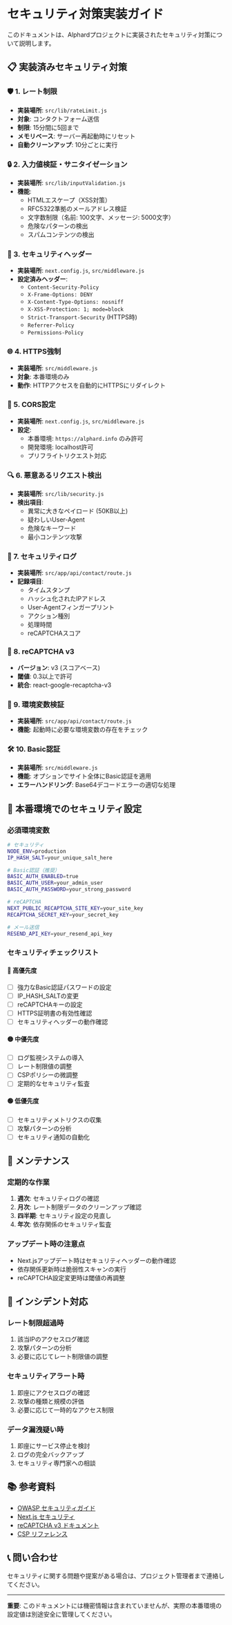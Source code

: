 # セキュリティ対策実装ガイド

このドキュメントは、Alphardプロジェクトに実装されたセキュリティ対策について説明します。

## 📋 実装済みセキュリティ対策

### 🛡️ 1. レート制限
- **実装場所**: `src/lib/rateLimit.js`
- **対象**: コンタクトフォーム送信
- **制限**: 15分間に5回まで
- **メモリベース**: サーバー再起動時にリセット
- **自動クリーンアップ**: 10分ごとに実行

### 🔒 2. 入力値検証・サニタイゼーション
- **実装場所**: `src/lib/inputValidation.js`
- **機能**:
  - HTMLエスケープ（XSS対策）
  - RFC5322準拠のメールアドレス検証
  - 文字数制限（名前: 100文字、メッセージ: 5000文字）
  - 危険なパターンの検出
  - スパムコンテンツの検出

### 🔐 3. セキュリティヘッダー
- **実装場所**: `next.config.js`, `src/middleware.js`
- **設定済みヘッダー**:
  - `Content-Security-Policy`
  - `X-Frame-Options: DENY`
  - `X-Content-Type-Options: nosniff`
  - `X-XSS-Protection: 1; mode=block`
  - `Strict-Transport-Security` (HTTPS時)
  - `Referrer-Policy`
  - `Permissions-Policy`

### 🌐 4. HTTPS強制
- **実装場所**: `src/middleware.js`
- **対象**: 本番環境のみ
- **動作**: HTTPアクセスを自動的にHTTPSにリダイレクト

### 🚦 5. CORS設定
- **実装場所**: `next.config.js`, `src/middleware.js`
- **設定**:
  - 本番環境: `https://alphard.info` のみ許可
  - 開発環境: localhost許可
  - プリフライトリクエスト対応

### 🔍 6. 悪意あるリクエスト検出
- **実装場所**: `src/lib/security.js`
- **検出項目**:
  - 異常に大きなペイロード (50KB以上)
  - 疑わしいUser-Agent
  - 危険なキーワード
  - 最小コンテンツ攻撃

### 📝 7. セキュリティログ
- **実装場所**: `src/app/api/contact/route.js`
- **記録項目**:
  - タイムスタンプ
  - ハッシュ化されたIPアドレス
  - User-Agentフィンガープリント
  - アクション種別
  - 処理時間
  - reCAPTCHAスコア

### 🤖 8. reCAPTCHA v3
- **バージョン**: v3 (スコアベース)
- **閾値**: 0.3以上で許可
- **統合**: react-google-recaptcha-v3

### 🔑 9. 環境変数検証
- **実装場所**: `src/app/api/contact/route.js`
- **機能**: 起動時に必要な環境変数の存在をチェック

### 🛠️ 10. Basic認証
- **実装場所**: `src/middleware.js`
- **機能**: オプションでサイト全体にBasic認証を適用
- **エラーハンドリング**: Base64デコードエラーの適切な処理

## 🚀 本番環境でのセキュリティ設定

### 必須環境変数
```bash
# セキュリティ
NODE_ENV=production
IP_HASH_SALT=your_unique_salt_here

# Basic認証（推奨）
BASIC_AUTH_ENABLED=true
BASIC_AUTH_USER=your_admin_user
BASIC_AUTH_PASSWORD=your_strong_password

# reCAPTCHA
NEXT_PUBLIC_RECAPTCHA_SITE_KEY=your_site_key
RECAPTCHA_SECRET_KEY=your_secret_key

# メール送信
RESEND_API_KEY=your_resend_api_key
```

### セキュリティチェックリスト

#### 🔴 高優先度
- [ ] 強力なBasic認証パスワードの設定
- [ ] IP_HASH_SALTの変更
- [ ] reCAPTCHAキーの設定
- [ ] HTTPS証明書の有効性確認
- [ ] セキュリティヘッダーの動作確認

#### 🟡 中優先度
- [ ] ログ監視システムの導入
- [ ] レート制限値の調整
- [ ] CSPポリシーの微調整
- [ ] 定期的なセキュリティ監査

#### 🟢 低優先度
- [ ] セキュリティメトリクスの収集
- [ ] 攻撃パターンの分析
- [ ] セキュリティ通知の自動化

## 🔧 メンテナンス

### 定期的な作業
1. **週次**: セキュリティログの確認
2. **月次**: レート制限データのクリーンアップ確認
3. **四半期**: セキュリティ設定の見直し
4. **年次**: 依存関係のセキュリティ監査

### アップデート時の注意点
- Next.jsアップデート時はセキュリティヘッダーの動作確認
- 依存関係更新時は脆弱性スキャンの実行
- reCAPTCHA設定変更時は閾値の再調整

## 🚨 インシデント対応

### レート制限超過時
1. 該当IPのアクセスログ確認
2. 攻撃パターンの分析
3. 必要に応じてレート制限値の調整

### セキュリティアラート時
1. 即座にアクセスログの確認
2. 攻撃の種類と規模の評価
3. 必要に応じて一時的なアクセス制限

### データ漏洩疑い時
1. 即座にサービス停止を検討
2. ログの完全バックアップ
3. セキュリティ専門家への相談

## 📚 参考資料

- [OWASP セキュリティガイド](https://owasp.org/)
- [Next.js セキュリティ](https://nextjs.org/docs/advanced-features/security-headers)
- [reCAPTCHA v3 ドキュメント](https://developers.google.com/recaptcha/docs/v3)
- [CSP リファレンス](https://developer.mozilla.org/en-US/docs/Web/HTTP/CSP)

## 📞 問い合わせ

セキュリティに関する問題や提案がある場合は、プロジェクト管理者まで連絡してください。

---

**重要**: このドキュメントには機密情報は含まれていませんが、実際の本番環境の設定値は別途安全に管理してください。 